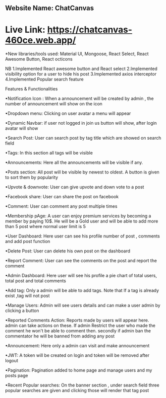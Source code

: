 ## Website Name:  ChatCanvas

# Live Link: https://chatcanvas-460ce.web.app/


*New libraries/tools used:  Material UI, Mongoose, React Select, React Awesome Button, React octicons

NB
1.Implemented React awesome button and React select
2.Implemented visibility option for a user to hide his post
3.Implemented axios interceptor
4.Implemented Popular search feature



Features & Functionalities

•Notification Icon : When a announcement will be created by admin , the number of announcement will show on the icon

•Dropdown menu: Clicking on user avatar a menu will appear

•Dynamic Navbar: if user not logged in join us button will show, after login avatar will show

•Search Post: User can search post by tag title which are showed on search field

•Tags: In this section all tags will be visible

•Announcements: Here all the announcements will be visible if any.

•Posts section: All post will be visible by newest to oldest. A button is given to sort them by popularity

•Upvote & downvote: User can give upvote and down vote to a post

•Facebook share: User can share the post on facebook

•Comment: User can comment any post multiple times

•Membership pAge: A user can enjoy premium services by becoming a member by paying 10$. He will be a Gold user and will be able to add more than 5 post where normal user limit is 5

•User Dashboard: Here user can see his profile number of post , comments and add post function

•Delete Post: User can delete his own post on the dashboard

•Report Comment: User can see the comments on the post and report the comment

•Admin Dashboard: Here user will see his profile a pie chart of total users, total post and total comments

•Add tag: Only a admin will be able to add tags. Note that If a tag is already exist ,tag will not post

•Manage Users: Admin will see users details and can make a user admin by clicking a button

•Reported Comments Action: Reports made by users will appear here. admin can take actions on these. If admin Restrict the user who made the comment he won't be able to comment then. secondly if admin ban the commentator he will be banned from adding any post

•Announcement: Here only a admin can visit and make announcement

•JWT:  A token will be created on login and token will be removed after logout

•Pagination: Pagination added to home page and manage users and my posts page

•Recent Popular searches: On the banner section , under search field three popular searches are given and clicking  those will render that tag post

